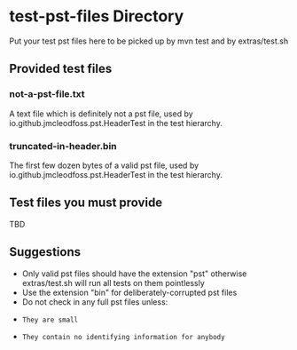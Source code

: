# test-pst-files Directory
Put your test pst files here to be picked up by mvn test and by extras/test.sh

## Provided test files
### not-a-pst-file.txt
A text file which is definitely not a pst file, used by io.github.jmcleodfoss.pst.HeaderTest in the test hierarchy.

### truncated-in-header.bin
The first few dozen bytes of a valid pst file, used by io.github.jmcleodfoss.pst.HeaderTest in the test hierarchy.

## Test files you must provide
TBD

## Suggestions
*   Only valid pst files should have the extension "pst" otherwise extras/test.sh will run all tests on them pointlessly
*   Use the extension "bin" for deliberately-corrupted pst files
*   Do not check in any full pst files unless:
*     They are small
*     They contain no identifying information for anybody
